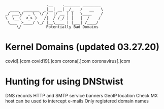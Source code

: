 ```
                  .__    ._______ ________ 
  ____  _______  _|__| __| _/_   /   __   \
_/ ___\/  _ \  \/ /  |/ __ | |   \____    /
\  \__(  <_> )   /|  / /_/ | |   |  /    / 
 \___  >____/ \_/ |__\____ | |___| /____/  
     \/           Potentially Bad Domains            

```

Kernel Domains (updated 03.27.20)
===============
covid[.]com
covid19[.]com
corona[.]com
coronavirus[.]com

Hunting for using DNStwist
===============
DNS records
HTTP and SMTP service banners
GeoIP location
Check MX host can be used to intercept e-mails
Only registered domain names
